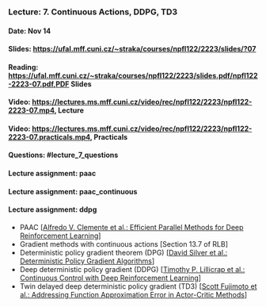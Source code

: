 ### Lecture: 7. Continuous Actions, DDPG, TD3
#### Date: Nov 14
#### Slides: https://ufal.mff.cuni.cz/~straka/courses/npfl122/2223/slides/?07
#### Reading: https://ufal.mff.cuni.cz/~straka/courses/npfl122/2223/slides.pdf/npfl122-2223-07.pdf,PDF Slides
#### Video: https://lectures.ms.mff.cuni.cz/video/rec/npfl122/2223/npfl122-2223-07.mp4, Lecture
#### Video: https://lectures.ms.mff.cuni.cz/video/rec/npfl122/2223/npfl122-2223-07.practicals.mp4, Practicals
#### Questions: #lecture_7_questions
#### Lecture assignment: paac
#### Lecture assignment: paac_continuous
#### Lecture assignment: ddpg

- PAAC [[Alfredo V. Clemente et al.: Efficient Parallel Methods for Deep Reinforcement Learning](https://arxiv.org/abs/1705.04862)]
- Gradient methods with continuous actions [Section 13.7 of RLB]
- Deterministic policy gradient theorem (DPG) [[David Silver et al.: Deterministic Policy Gradient Algorithms](http://proceedings.mlr.press/v32/silver14.pdf)]
- Deep deterministic policy gradient (DDPG) [[Timothy P. Lillicrap et al.: Continuous Control with Deep Reinforcement Learning](https://arxiv.org/abs/1509.02971)]
- Twin delayed deep deterministic policy gradient (TD3) [[Scott Fujimoto et al.: Addressing Function Approximation Error in Actor-Critic Methods](https://arxiv.org/abs/1802.09477)]
